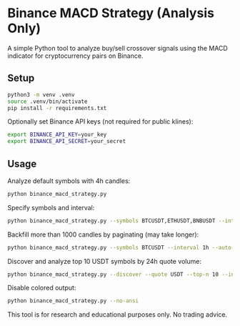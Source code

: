 # Binance MACD Strategy (Analysis Only)

A simple Python tool to analyze buy/sell crossover signals using the MACD indicator for cryptocurrency pairs on Binance.

## Setup

```bash
python3 -m venv .venv
source .venv/bin/activate
pip install -r requirements.txt
```

Optionally set Binance API keys (not required for public klines):

```bash
export BINANCE_API_KEY=your_key
export BINANCE_API_SECRET=your_secret
```

## Usage

Analyze default symbols with 4h candles:

```bash
python binance_macd_strategy.py
```

Specify symbols and interval:

```bash
python binance_macd_strategy.py --symbols BTCUSDT,ETHUSDT,BNBUSDT --interval 1h
```

Backfill more than 1000 candles by paginating (may take longer):

```bash
python binance_macd_strategy.py --symbols BTCUSDT --interval 1h --auto-fetch --lookback-days 180
```

Discover and analyze top 10 USDT symbols by 24h quote volume:

```bash
python binance_macd_strategy.py --discover --quote USDT --top-n 10 --interval 4h
```

Disable colored output:

```bash
python binance_macd_strategy.py --no-ansi
```

This tool is for research and educational purposes only. No trading advice.
